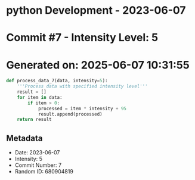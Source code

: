 ﻿# python Development - 2023-06-07
# Commit #7 - Intensity Level: 5
# Generated on: 2025-06-07 10:31:55
```python
def process_data_7(data, intensity=5):
    '''Process data with specified intensity level'''
    result = []
    for item in data:
        if item > 0:
            processed = item * intensity + 95
            result.append(processed)
    return result
```
## Metadata
- Date: 2023-06-07
- Intensity: 5
- Commit Number: 7
- Random ID: 680904819
